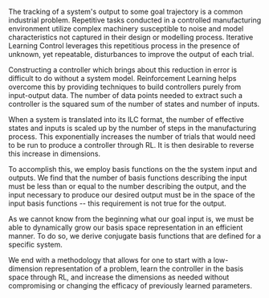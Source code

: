 The tracking of a system's output to some goal trajectory is a common industrial problem. Repetitive tasks conducted in a controlled manufacturing environment utilize complex machinery susceptible to noise and model characteristics not captured in their design or modelling process. Iterative Learning Control leverages this repetitious process in the presence of unknown, yet repeatable, disturbances to improve the output of each trial.

Constructing a controller which brings about this reduction in error is difficult to do without a system model. Reinforcement Learning helps overcome this by providing techniques to build controllers purely from input-output data. The number of data points needed to extract such a controller is the squared sum of the number of states and number of inputs.

When a system is translated into its ILC format, the number of effective states and inputs is scaled up by the number of steps in the manufacturing process. This exponentially increases the number of trials that would need to be run to produce a controller through RL. It is then desirable to reverse this increase in dimensions.

To accomplish this, we employ basis functions on the the system input and outputs. We find that the number of basis functions describing the input must be less than or equal to the number describing the output, and the input necessary to produce our desired output must be in the space of the input basis functions -- this requirement is not true for the output.

As we cannot know from the beginning what our goal input is, we must be able to dynamically grow our basis space representation in an efficient manner. To do so, we derive conjugate basis functions that are defined for a specific system.

We end with a methodology that allows for one to start with a low-dimension representation of a problem, learn the controller in the basis space through RL, and increase the dimensions as needed without compromising or changing the efficacy of previously learned parameters.
